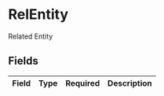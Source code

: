 # RelEntity

Related Entity


## Fields

| Field       | Type        | Required    | Description |
| ----------- | ----------- | ----------- | ----------- |